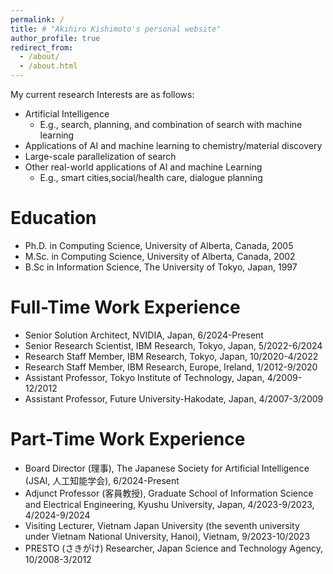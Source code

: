 ```yaml
---
permalink: /
title: # "Akihiro Kishimoto's personal website"
author_profile: true
redirect_from: 
  - /about/
  - /about.html
---
```

My current research Interests are as follows: 

* Artificial Intelligence
  * E.g., search, planning, and combination of search with machine learning
* Applications of AI and machine learning to chemistry/material discovery
* Large-scale parallelization of search
* Other real-world applications of AI and machine Learning
  * E.g., smart cities,social/health care, dialogue planning

Education
======
* Ph.D. in Computing Science, University of Alberta, Canada, 2005
* M.Sc. in Computing Science, University of Alberta, Canada, 2002
* B.Sc in Information Science, The University of Tokyo, Japan, 1997

Full-Time Work Experience 
======
* Senior Solution Architect, NVIDIA, Japan, 6/2024-Present
* Senior Research Scientist, IBM Research, Tokyo, Japan, 5/2022-6/2024
* Research Staff Member, IBM Research, Tokyo, Japan, 10/2020-4/2022
* Research Staff Member, IBM Research, Europe, Ireland, 1/2012-9/2020
* Assistant Professor, Tokyo Institute of Technology, Japan, 4/2009-12/2012
* Assistant Professor, Future University-Hakodate, Japan, 4/2007-3/2009 

Part-Time Work Experience 
======
* Board Director (理事), The Japanese Society for Artificial Intelligence (JSAI, 人工知能学会), 6/2024-Present
* Adjunct Professor (客員教授), Graduate School of Information Science and Electrical Engineering, Kyushu University, Japan, 4/2023-9/2023, 4/2024-9/2024 
* Visiting Lecturer, Vietnam Japan University (the seventh university under Vietnam National University, Hanoi), Vietnam, 9/2023-10/2023 
* PRESTO (さきがけ) Researcher, Japan Science and Technology Agency, 10/2008-3/2012
